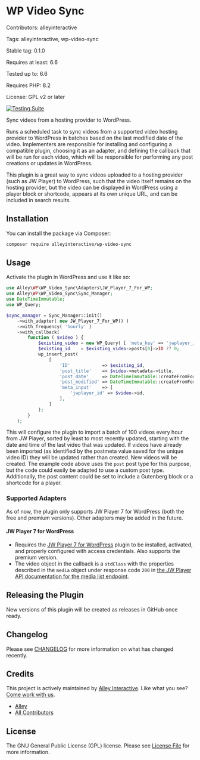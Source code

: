 # WP Video Sync

Contributors: alleyinteractive

Tags: alleyinteractive, wp-video-sync

Stable tag: 0.1.0

Requires at least: 6.6

Tested up to: 6.6

Requires PHP: 8.2

License: GPL v2 or later

[![Testing Suite](https://github.com/alleyinteractive/wp-video-sync/actions/workflows/all-pr-tests.yml/badge.svg)](https://github.com/alleyinteractive/wp-video-sync/actions/workflows/all-pr-tests.yml)

Sync videos from a hosting provider to WordPress.

Runs a scheduled task to sync videos from a supported video hosting provider to WordPress in batches based on the last modified date of the video. Implementers are responsible for installing and configuring a compatible plugin, choosing it as an adapter, and defining the callback that will be run for each video, which will be responsible for performing any post creations or updates in WordPress.

This plugin is a great way to sync videos uploaded to a hosting provider (such as JW Player) to WordPress, such that the video itself remains on the hosting provider, but the video can be displayed in WordPress using a player block or shortcode, appears at its own unique URL, and can be included in search results.

## Installation

You can install the package via Composer:

```bash
composer require alleyinteractive/wp-video-sync
```

## Usage

Activate the plugin in WordPress and use it like so:

```php
use Alley\WP\WP_Video_Sync\Adapters\JW_Player_7_For_WP;
use Alley\WP\WP_Video_Sync\Sync_Manager;
use DateTimeImmutable;
use WP_Query;

$sync_manager = Sync_Manager::init()
	->with_adapter( new JW_Player_7_For_WP() )
	->with_frequency( 'hourly' )
	->with_callback(
		function ( $video ) {
			$existing_video = new WP_Query( [ 'meta_key' => 'jwplayer_id', 'meta_value' => $video->id ] );
			$existing_id    = $existing_video->posts[0]->ID ?? 0;
			wp_insert_post(
				[
					'ID'            => $existing_id,
					'post_title'    => $video->metadata->title,
					'post_date'     => DateTimeImmutable::createFromFormat( DATE_W3C, $video->created )->format( 'Y-m-d H:i:s' ),
					'post_modified' => DateTimeImmutable::createFromFormat( DATE_W3C, $video->last_modified )->format( 'Y-m-d H:i:s' ),
					'meta_input'    => [
						'jwplayer_id' => $video->id,
					],
				]
			);
		}
	);
```

This will configure the plugin to import a batch of 100 videos every hour from JW Player, sorted by least to most recently updated, starting with the date and time of the last video that was updated. If videos have already been imported (as identified by the postmeta value saved for the unique video ID) they will be updated rather than created. New videos will be created. The example code above uses the `post` post type for this purpose, but the code could easily be adapted to use a custom post type. Additionally, the post content could be set to include a Gutenberg block or a shortcode for a player.

### Supported Adapters

As of now, the plugin only supports JW Player 7 for WordPress (both the free and premium versions). Other adapters may be added in the future.

#### JW Player 7 for WordPress

- Requires the [JW Player 7 for WordPress](https://wordpress.org/plugins/jw-player-7-for-wp/) plugin to be installed, activated, and properly configured with access credentials. Also supports the premium version.
- The video object in the callback is a `stdClass` with the properties described in the `media` object under response code `200` in [the JW Player API documentation for the media list endpoint](https://docs.jwplayer.com/platform/reference/get_v2-sites-site-id-media).

## Releasing the Plugin

New versions of this plugin will be created as releases in GitHub once ready.

## Changelog

Please see [CHANGELOG](CHANGELOG.md) for more information on what has changed recently.

## Credits

This project is actively maintained by [Alley
Interactive](https://github.com/alleyinteractive). Like what you see? [Come work
with us](https://alley.co/careers/).

- [Alley](https://github.com/Alley)
- [All Contributors](../../contributors)

## License

The GNU General Public License (GPL) license. Please see [License File](LICENSE) for more information.
